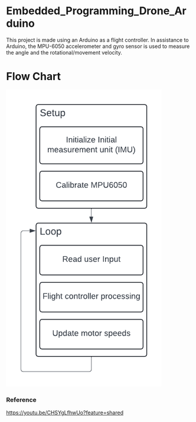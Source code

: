 # Embedded_Programming_Drone_Arduino

This project is made using an Arduino as a flight controller. In assistance to Arduino, the MPU-6050 accelerometer and gyro sensor is used to measure the angle and the rotational/movement velocity.

# Flow Chart
![alt text](https://github.com/pyro-glitch/Embedded_Programming_Drone_Arduino/blob/main/Flowchart.png?raw=true)


### Reference 
https://youtu.be/CHSYgLfhwUo?feature=shared
